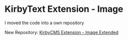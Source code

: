 # KirbyText Extension - Image

I moved the code into a own repository

New Repository: [KirbyCMS Extension - Image Extended](https://github.com/fanningert/kirbycms-extension-image)